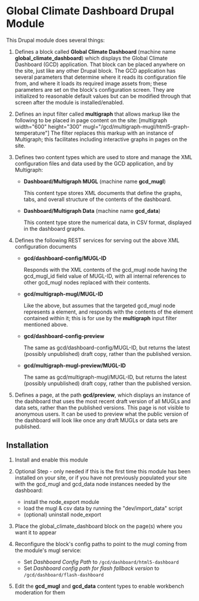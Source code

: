 Global Climate Dashboard Drupal Module
======================================

This Drupal module does several things:

1. Defines a block called **Global Climate Dashboard** (machine name **global_climate_dashboard**) which displays the Global Climate
   Dashboard (GCD) application.  That block can be placed anywhere on the site, just like any other Drupal block.
   The GCD application has several parameters that determine where it reads its configuration file from, and where it loads its
   required image assets from; these parameters are set on the block's configuration screen.  They are initialized to reasonable
   default values but can be modified through that screen after the module is installed/enabled.
   
2. Defines an input filter called **multigraph** that allows markup like the following to be placed in page content on the site:
       [multigraph width="600" height="300" mugl="/gcd/multigraph-mugl/html5-graph-temperature"]
   The filter replaces this markup with an instance of Multigraph; this facilitates including interactive graphs in pages
   on the site.
   
3. Defines two content types which are used to store and manage the XML configuration files and data used by the GCD application,
   and by Multigraph:

      * **Dashboard/Multigraph MUGL** (machine name **gcd_mugl**)
      
        This content type stores XML documents that define the graphs, tabs, and overall structure of the contents of the dashboard.

      * **Dashboard/Multigraph Data** (machine name **gcd_data**)
      
        This content type store the numerical data, in CSV format, displayed in the dashboard graphs.

4. Defines the following REST services for serving out the above XML configuration documents

      * **gcd/dashboard-config/MUGL-ID**
      
        Responds with the XML contents of the gcd_mugl node having the gcd_mugl_id field value of MUGL-ID, with
        all internal references to other gcd_mugl nodes replaced with their contents.
        
      * **gcd/multigraph-mugl/MUGL-ID**
      
        Like the above, but assumes that the targeted gcd_mugl node represents a <graph> element, and
        responds with the contents of the <mugl> element contained within it; this is for use by the **multigraph**
        input filter mentioned above.
        
      * **gcd/dashboard-config-preview**
      
        The same as gcd/dashboard-config/MUGL-ID, but returns the latest (possibly unpublished) draft copy, rather
        than the published version.

      * **gcd/multigraph-mugl-preview/MUGL-ID**
      
        The same as gcd/multigraph-mugl/MUGL-ID, but returns the latest (possibly unpublished) draft copy, rather
        than the published version.
        
5. Defines a page, at the path **gcd/preview**, which displays an instance of the dashboard that uses the most recent
   draft version of all MUGLs and data sets, rather than the published versions.  This page is not visible to anonymous
   users.  It can be used to preview what the public version of the dashboard will look like once any draft MUGLs or data
   sets are published.


Installation
------------

1. Install and enable this module

2. Optional Step - only needed if this is the first time this module has been installed on your site,
   or if you have not previously populated your site with the gcd_mugl and gcd_data node instances
   needed by the dashboard:
   
     * install the node_export module
     * load the mugl & csv data by running the "dev/import_data" script
     * (optional) uninstall node_export
     
3. Place the global_climate_dashboard block on the page(s) where you want it to appear

4. Reconfigure the block's config paths to point to the mugl coming from the module's mugl service:

   * Set *Dashboard Config Path* to `/gcd/dashboard/html5-dashboard`
   * Set *Dashboard config path for flash fallback version* to `/gcd/dashboard/flash-dashboard`
  
5. Edit the **gcd_mugl** and **gcd_data** content types to enable workbench moderation for them
